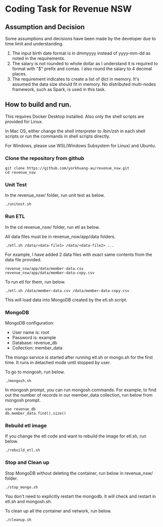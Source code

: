 # Coding Task for Revenue NSW

## Assumption and Decision
Some assumptions and decisions have been made by the developer due to time limit and understanding.

1. The input birth date format is in dmmyyyy instead of yyyy-mm-dd as noted in the requirements.
2. The salary is not rounded to whole dollar as I understand it is required to format with "$" prefix and comas.
   I also round the salary to 4 decimal places.
3. The requirement indicates to create a list of dict in memory. It's assumed the data size should fit in memory.
   No distributed multi-nodes framework, such as Spark, is used in this task.

## How to build and run.
This requires Docker Desktop installed. Also only the shell scripts are provided for Linux.

In Mac OS, either change the shell interpreter to /bin/zsh in each shell scripts or run the
commands in shell scripts directly.

For Windows, please use WSL(Windows Subsystem for Linux) and Ubuntu.

### Clone the repository from github
```
git clone https://github.com/yorkhuang-au/revenue_nsw.git
cd revenue_nsw
```

### Unit Test
In the revenue_nsw/ folder, run unit test as below.

```
./unitest.sh
```

### Run ETL
In the cd revenue_nsw/ folder, run etl as below.

All data files must be in revenue_nsw/app/data folders.

```
./etl.sh /data/<data-file1> /data/<data-file2> ...
```

For example, I have added 2 data files with exact same contents from the data file provided.
```
revenue_nsw/app/data/member-data.csv
revenue_nsw/app/data/member-data-copy.csv
```
To run etl for them, run below.
```
./etl.sh /data/member-data.csv /data/member-data-copy.csv
```
This will load data into MongoDB created by the etl.sh script.

### MongoDB

MongoDB configuration:
* User name is: root
* Password is: example
* Database: revenue_db
* Collection: member_data

The mongo service is started after running etl.sh or mongo.sh for the first time. It runs in detached mode until stopped by user.

To go to mongosh, run below.
```
./mongosh.sh
```
In mongosh prompt, you can run mongosh commands.
For example, to find out the number of records in our member_data collection, run below from mongosh prompt.
```
use revenue_db
db.member_data.find().size()
```

### Rebuild etl image
If you change the etl code and want to rebuild the image for etl.sh, run below.
```
./rebuild_etl.sh
```

### Stop and Clean up
Stop MongoDB without deleting the container, run below in revenue_nsw/ folder.
```
./stop_mongo.sh
```

You don't need to explicitly restart the mongodb. It will check and restart in etl.sh and mongosh.sh.

To clean up all the container and network, run below.

```
./cleanup.sh
```
